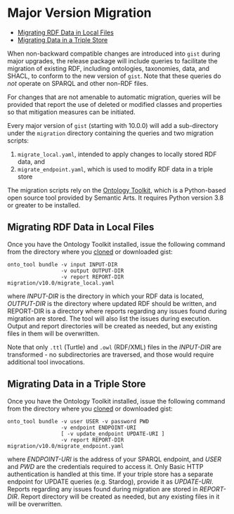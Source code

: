 # Major Version Migration <!-- omit in toc -->

- [Migrating RDF Data in Local Files](#migrating-rdf-data-in-local-files)
- [Migrating Data in a Triple Store](#migrating-data-in-a-triple-store)

When non-backward compatible changes are introduced into `gist` during major upgrades,
the release package will include queries to facilitate the migration of existing RDF, including ontologies, taxonomies, data, and SHACL, to conform to the new version of `gist`. Note that these queries do _not_ operate on SPARQL and other non-RDF files.

For changes that are not amenable to automatic migration, queries will be provided that
report the use of deleted or modified classes and properties so that mitigation measures
can be initiated.

Every major version of `gist` (starting with 10.0.0) will add a sub-directory under the
`migration` directory containing the queries and two migration scripts:

1. `migrate_local.yaml`, intended to apply changes to locally stored RDF data, and
2. `migrate_endpoint.yaml`, which is used to modify RDF data in a triple store

The migration scripts rely on the [Ontology Toolkit](https://pypi.org/project/onto-tool/), which is a
Python-based open source tool provided by Semantic Arts. It requires Python version 3.8 or greater
to be installed.

## Migrating RDF Data in Local Files

Once you have the Ontology Toolkit installed, issue the following command from the directory where
you [cloned](https://github.com/semanticarts/gist) or downloaded gist:

```shell
onto_tool bundle -v input INPUT-DIR 
                 -v output OUTPUT-DIR
                 -v report REPORT-DIR migration/v10.0/migrate_local.yaml
```

where _INPUT-DIR_ is the directory in which your RDF data is located, _OUTPUT-DIR_ is the directory where
updated RDF should be written, and REPORT-DIR is a directory where reports regarding any issues found
during migration are stored. The tool will also list the issues during execution. Output and report
directories will be created as needed, but any existing files in them will be overwritten.

Note that only `.ttl` (Turtle) and `.owl` (RDF/XML) files in the _INPUT-DIR_ are transformed - no
subdirectories are traversed, and those would require additional tool invocations.

## Migrating Data in a Triple Store

Once you have the Ontology Toolkit installed, issue the following command from the directory where
you [cloned](https://github.com/semanticarts/gist) or downloaded gist:

```shell
onto_tool bundle -v user USER -v password PWD 
                 -v endpoint ENDPOINT-URI 
                 [ -v update_endpoint UPDATE-URI ] 
                 -v report REPORT-DIR migration/v10.0/migrate_endpoint.yaml
```

where _ENDPOINT-URI_ is the address of your SPARQL endpoint, and _USER_ and _PWD_ are the credentials
required to access it. Only Basic HTTP authentication is handled at this time. If your triple store has
a separate endpoint for UPDATE queries (e.g. Stardog), provide it as _UPDATE-URI_. Reports regarding any
issues found during migration are stored in _REPORT-DIR_. Report directory will be created as needed,
but any existing files in it will be overwritten.
